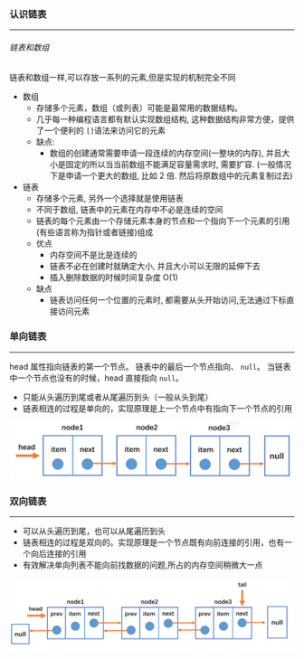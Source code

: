 ### 认识链表

---

###### 链表和数组

链表和数组一样,可以存放一系列的元素,但是实现的机制完全不同

- 数组
  - 存储多个元素，数组（或列表）可能是最常用的数据结构。
  - 几乎每一种编程语言都有默认实现数组结构, 这种数据结构非常方便，提供了一个便利的 `[]`语法来访问它的元素
  - 缺点:
    - 数组的创建通常需要申请一段连续的内存空间(一整块的内存), 并且大小是固定的所以当当前数组不能满足容量需求时, 需要扩容. (一般情况下是申请一个更大的数组, 比如 2 倍. 然后将原数组中的元素复制过去)
- 链表
  - 存储多个元素, 另外一个选择就是使用链表
  - 不同于数组, 链表中的元素在内存中不必是连续的空间
  - 链表的每个元素由一个存储元素本身的节点和一个指向下一个元素的引用(有些语言称为指针或者链接)组成
  - 优点
    - 内存空间不是比是连续的
    - 链表不必在创建时就确定大小, 并且大小可以无限的延伸下去
    - 插入删除数据的时候时间复杂度 O(1)
  - 缺点
    - 链表访问任何一个位置的元素时, 都需要从头开始访问,无法通过下标直接访问元素

### 单向链表

---

head 属性指向链表的第一个节点。
链表中的最后一个节点指向、 `null`。 当链表中一个节点也没有的时候，head 直接指向 `null`。

- 只能从头遍历到尾或者从尾遍历到头（一般从头到尾）
- 链表相连的过程是单向的，实现原理是上一个节点中有指向下一个节点的引用

![1686548936705](image/05_数据结构_链表/1686548936705.png)

### 双向链表

---

- 可以从头遍历到尾，也可以从尾遍历到头
- 链表相连的过程是双向的。实现原理是一个节点既有向前连接的引用，也有一个向后连接的引用
- 有效解决单向列表不能向前找数据的问题,所占的内存空间稍微大一点

![1686549261147](image/05_数据结构_链表/1686549261147.png)
